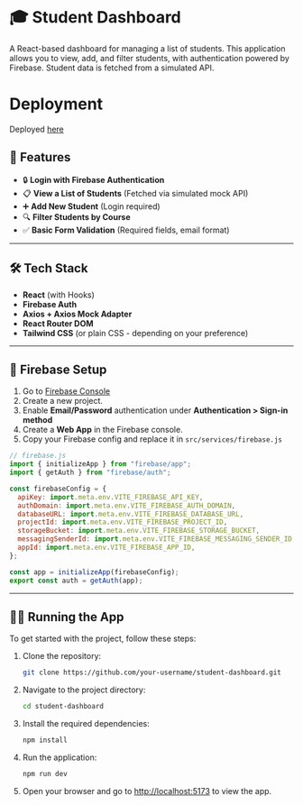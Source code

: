 # 🎓 Student Dashboard

A React-based dashboard for managing a list of students. This application allows you to view, add, and filter students, with authentication powered by Firebase. Student data is fetched from a simulated API.

# Deployment
Deployed [here](https://student-dashboard-dusky-xi.vercel.app/)

## 🚀 Features

- 🔒 **Login with Firebase Authentication**
- 📋 **View a List of Students** (Fetched via simulated mock API)
- ➕ **Add New Student** (Login required)
- 🔍 **Filter Students by Course**
- ✅ **Basic Form Validation** (Required fields, email format)

---

## 🛠️ Tech Stack

- **React** (with Hooks)
- **Firebase Auth**
- **Axios + Axios Mock Adapter**
- **React Router DOM**
- **Tailwind CSS** (or plain CSS - depending on your preference)

---


## 🔐 Firebase Setup

1. Go to [Firebase Console](https://console.firebase.google.com/)
2. Create a new project.
3. Enable **Email/Password** authentication under **Authentication > Sign-in method**
4. Create a **Web App** in the Firebase console.
5. Copy your Firebase config and replace it in `src/services/firebase.js`

```js
// firebase.js
import { initializeApp } from "firebase/app";
import { getAuth } from "firebase/auth";

const firebaseConfig = {
  apiKey: import.meta.env.VITE_FIREBASE_API_KEY,
  authDomain: import.meta.env.VITE_FIREBASE_AUTH_DOMAIN,
  databaseURL: import.meta.env.VITE_FIREBASE_DATABASE_URL,
  projectId: import.meta.env.VITE_FIREBASE_PROJECT_ID,
  storageBucket: import.meta.env.VITE_FIREBASE_STORAGE_BUCKET,
  messagingSenderId: import.meta.env.VITE_FIREBASE_MESSAGING_SENDER_ID,
  appId: import.meta.env.VITE_FIREBASE_APP_ID,
};

const app = initializeApp(firebaseConfig);
export const auth = getAuth(app);
```

---


## 🧑‍💻 Running the App

To get started with the project, follow these steps:

1. Clone the repository:
    ```bash
    git clone https://github.com/your-username/student-dashboard.git
    ```

2. Navigate to the project directory:
    ```bash
    cd student-dashboard
    ```

3. Install the required dependencies:
    ```bash
    npm install
    ```

4. Run the application:
    ```bash
    npm run dev
    ```

5. Open your browser and go to [http://localhost:5173](http://localhost:5173) to view the app.

